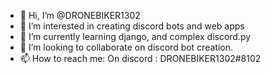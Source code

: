 - 👋 Hi, I’m @DRONEBIKER1302
- 👀 I’m interested in creating discord bots and web apps
- 🌱 I’m currently learning django, and complex discord.py
- 💞️ I’m looking to collaborate on discord bot creation.
- 📫 How to reach me: On discord : DRONEBIKER1302#8102

<!---
DRONEBIKER1302/DRONEBIKER1302 is a ✨ special ✨ repository because its `README.md` (this file) appears on your GitHub profile.
You can click the Preview link to take a look at your changes.
--->
